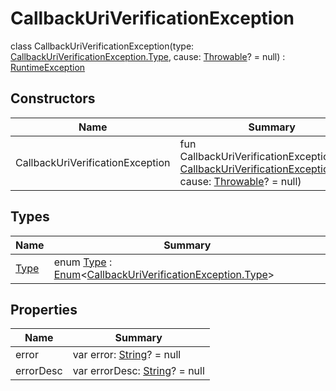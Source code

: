 # CallbackUriVerificationException

class CallbackUriVerificationException(type: [CallbackUriVerificationException.Type](-type/index.md), cause: [Throwable](https://kotlinlang.org/api/latest/jvm/stdlib/kotlin/-throwable/index.html)? = null) : [RuntimeException](https://docs.oracle.com/javase/8/docs/api/java/lang/RuntimeException.html)

## Constructors

| Name                             | Summary                                                                                                                                                                                                    |
| -------------------------------- | ---------------------------------------------------------------------------------------------------------------------------------------------------------------------------------------------------------- |
| CallbackUriVerificationException | fun CallbackUriVerificationException(type: [CallbackUriVerificationException.Type](-type/index.md), cause: [Throwable](https://kotlinlang.org/api/latest/jvm/stdlib/kotlin/-throwable/index.html)? = null) |

## Types

| Name                   | Summary                                                                                                                                                                   |
| ---------------------- | ------------------------------------------------------------------------------------------------------------------------------------------------------------------------- |
| [Type](-type/index.md) | enum [Type](-type/index.md) : [Enum](https://kotlinlang.org/api/latest/jvm/stdlib/kotlin/-enum/index.html)&lt;[CallbackUriVerificationException.Type](-type/index.md)&gt; |

## Properties

| Name      | Summary                                                                                                 |
| --------- | ------------------------------------------------------------------------------------------------------- |
| error     | var error: [String](https://kotlinlang.org/api/latest/jvm/stdlib/kotlin/-string/index.html)? = null     |
| errorDesc | var errorDesc: [String](https://kotlinlang.org/api/latest/jvm/stdlib/kotlin/-string/index.html)? = null |
